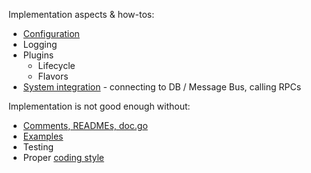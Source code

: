 Implementation aspects & how-tos:
* [Configuration](CONFIG.md)
* Logging
* Plugins
  * Lifecycle 
  * Flavors
* [System integration](SYSTEM_INTEGRATION.md) - connecting to DB / Message Bus, calling RPCs

Implementation is not good enough without:
* [Comments, READMEs, doc.go](DOCUMENTING.md)
* [Examples](EXAMPLES.md)
* Testing
* Proper [coding style](../../CODINGSTYLE.md)
